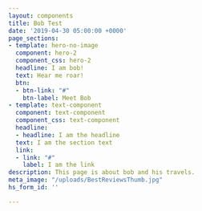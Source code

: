 ```yaml
---
layout: components
title: Bob Test
date: '2019-04-30 05:00:00 +0000'
page_sections:
- template: hero-no-image
  component: hero-2
  component_css: hero-2
  headline: I am bob!
  text: Hear me roar!
  btn:
  - btn-link: "#"
    btn-label: Meet Bob
- template: text-component
  component: text-component
  component_css: text-component
  headline:
  - headline: I am the headline
  text: I am the section text
  link:
  - link: "#"
    label: I am the link
description: This page is about bob and his travels.
meta_image: "/uploads/BestReviewsThumb.jpg"
hs_form_id: ''

---
```

